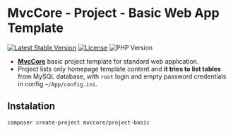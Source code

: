 # MvcCore - Project - Basic Web App Template

[![Latest Stable Version](https://img.shields.io/badge/Stable-v5.3.0-brightgreen.svg?style=plastic)](https://github.com/mvccore/project-basic/releases)
[![License](https://img.shields.io/badge/License-BSD%203-brightgreen.svg?style=plastic)](https://mvccore.github.io/docs/mvccore/5.0.0/LICENSE.md)
![PHP Version](https://img.shields.io/badge/PHP->=5.4-brightgreen.svg?style=plastic)

- [**MvcCore**](https://github.com/mvccore/mvccore) basic project template for standard web application. 
- Project lists only homepage template content and **it tries to list tables** from MySQL database,
  with `root` login and empty password credentials in config `~/App/config.ini`.

## Instalation
```shell
composer create-project mvccore/project-basic
```
